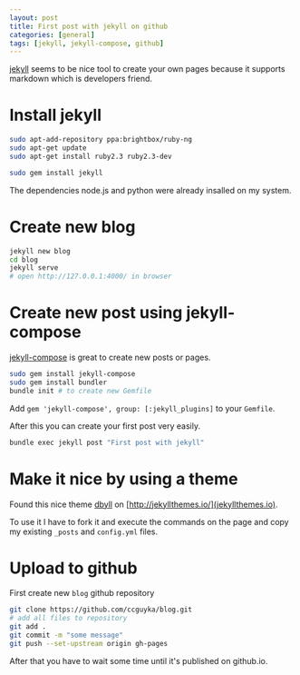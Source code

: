 ```yaml
---
layout: post
title: First post with jekyll on github
categories: [general]
tags: [jekyll, jekyll-compose, github]
---
```


[jekyll](https://jekyllrb.com) seems to be nice tool to create your own pages because it supports markdown which is developers friend.

# Install jekyll

```bash
sudo apt-add-repository ppa:brightbox/ruby-ng
sudo apt-get update
sudo apt-get install ruby2.3 ruby2.3-dev

sudo gem install jekyll
```
The dependencies node.js and python were already insalled on my system.

# Create new blog

```bash
jekyll new blog
cd blog
jekyll serve
# open http://127.0.0.1:4000/ in browser
```

# Create new post using jekyll-compose

[jekyll-compose](https://github.com/jekyll/jekyll-compose) is great to create new posts or pages.

```bash
sudo gem install jekyll-compose
sudo gem install bundler
bundle init # to create new Gemfile
```

Add `gem 'jekyll-compose', group: [:jekyll_plugins]` to your `Gemfile`.

After this you can create your first post very easily.

```bash
bundle exec jekyll post "First post with jekyll"
```

# Make it nice by using a theme

Found this nice theme [dbyll](http://dbtek.github.io/dbyll/) on [http://jekyllthemes.io/](jekyllthemes.io).

To use it I have to fork it and execute the commands on the page and copy my existing `_posts` and `config.yml` files.

# Upload to github

First create new `blog` github repository

```bash
git clone https://github.com/ccguyka/blog.git
# add all files to repository
git add .
git commit -m "some message"
git push --set-upstream origin gh-pages
```
After that you have to wait some time until it's published on github.io.
